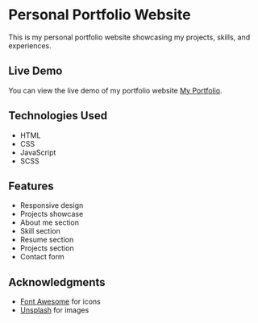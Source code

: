 # Personal Portfolio Website

This is my personal portfolio website showcasing my projects, skills, and experiences.

## Live Demo

You can view the live demo of my portfolio website [My Portfolio](https://dachu021.github.io/Darshini_Portfolio/).

## Technologies Used

- HTML
- CSS
- JavaScript
- SCSS

## Features

- Responsive design
- Projects showcase
- About me section
- Skill section
- Resume section
- Projects section
- Contact form


## Acknowledgments

- [Font Awesome](https://fontawesome.com/) for icons
- [Unsplash](https://unsplash.com/) for images


